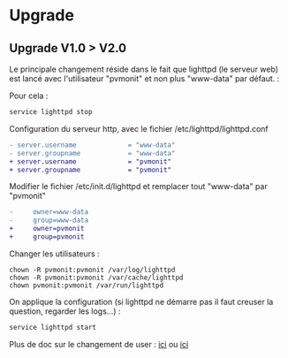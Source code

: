 # Upgrade

## Upgrade V1.0 > V2.0

Le principale changement réside dans le fait que lighttpd (le serveur web) est lancé avec l'utilisateur "pvmonit" et non plus "www-data" par défaut. : 

Pour cela  :

```bash
service lighttpd stop
```

Configuration du serveur http, avec le fichier /etc/lighttpd/lighttpd.conf 

```diff
- server.username             = "www-data"
- server.groupname            = "www-data"
+ server.username             = "pvmonit"
+ server.groupname            = "pvmonit"
```

Modifier le fichier /etc/init.d/lighttpd et remplacer tout "www-data" par "pvmonit"

```diff
-     owner=www-data
-     group=www-data
+     owner=pvmonit
+     group=pvmonit
```

Changer les utilisateurs : 

```
chown -R pvmonit:pvmonit /var/log/lighttpd
chown -R pvmonit:pvmonit /var/cache/lighttpd
chown pvmonit:pvmonit /var/run/lighttpd
```

On applique la configuration (si lighttpd ne démarre pas il faut creuser la question, regarder les logs...) :

```bash
service lighttpd start
```

Plus de doc sur le changement de user : [ici](https://alexanderhoughton.co.uk/blog/lighttpd-changing-default-user-raspberry-pi/) ou [ici](https://redmine.lighttpd.net/boards/2/topics/6247)

